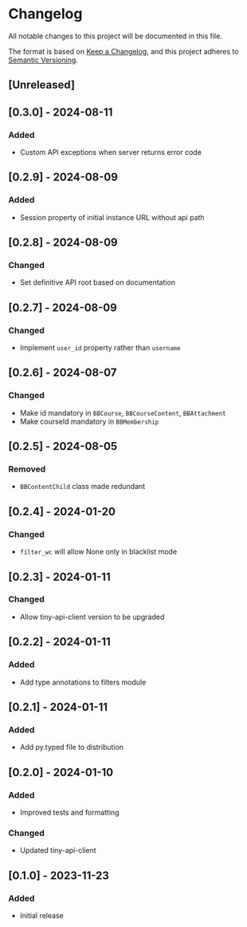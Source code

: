 # Changelog
All notable changes to this project will be documented in this file.

The format is based on [Keep a Changelog](https://keepachangelog.com/en/1.0.0/),
and this project adheres to [Semantic Versioning](https://semver.org/spec/v2.0.0.html).

## [Unreleased]

## [0.3.0] - 2024-08-11

### Added
- Custom API exceptions when server returns error code

## [0.2.9] - 2024-08-09

### Added
- Session property of initial instance URL without api path

## [0.2.8] - 2024-08-09

### Changed
- Set definitive API root based on documentation

## [0.2.7] - 2024-08-09

### Changed
- Implement `user_id` property rather than `username`

## [0.2.6] - 2024-08-07

### Changed
- Make id mandatory in `BBCourse`, `BBCourseContent`, `BBAttachment`
- Make courseId mandatory in `BBMembership`

## [0.2.5] - 2024-08-05

### Removed
- `BBContentChild` class made redundant

## [0.2.4] - 2024-01-20

### Changed
- `filter_wc` will allow None only in blacklist mode

## [0.2.3] - 2024-01-11

### Changed
- Allow tiny-api-client version to be upgraded

## [0.2.2] - 2024-01-11

### Added
- Add type annotations to filters module

## [0.2.1] - 2024-01-11

### Added
- Add py.typed file to distribution

## [0.2.0] - 2024-01-10

### Added
- Improved tests and formatting

### Changed
- Updated tiny-api-client

## [0.1.0] - 2023-11-23

### Added
- Initial release
